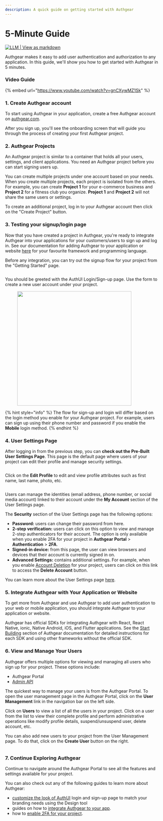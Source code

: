 ```yaml
---
description: A quick guide on getting started with Authgear
---
```


# 5-Minute Guide

[![LLM | View as markdown](https://img.shields.io/badge/LLM-View%20as%20markdown-blue)](https://raw.githubusercontent.com/authgear/docs/refs/heads/main/get-started/5-minute-guide.md)

Authgear makes it easy to add user authentication and authorization to any application. In this guide, we'll show you how to get started with Authgear in 5 minutes.

### Video Guide

{% embed url="https://www.youtube.com/watch?v=gnCXywMZ1Sk" %}

### 1. Create Authgear account&#x20;

To start using Authgear in your application, create a free Authgear account on [authgear.com](https://authgear.com).&#x20;

After you sign up, you'll see the onboarding screen that will guide you through the process of creating your first Authgear project.

### 2. Authgear Projects&#x20;

An Authgear project is similar to a container that holds all your users, settings, and client applications. You need an Authgear project before you can start signing users up.

You can create multiple projects under one account based on your needs. When you create multiple projects, each project is isolated from the others. For example, you can create **Project 1** for your e-commerce business and **Project 2** for a fitness club you organize. **Project 1** and **Project 2** will not share the same users or settings.

To create an additional project, log in to your Authgear account then click on the "Create Project" button.&#x20;

### 3. Testing your signup/login page

Now that you have created a project in Authgear, you're ready to integrate Authgear into your applications for your customers/users to sign up and log in. See our documentation for adding Authgear to your application or website [here](start-building.md) for your favourite framework and programming language.

Before any integration, you can try out the signup flow for your project from the "Getting Started" page.&#x20;

<figure><img src="../.gitbook/assets/image (41).png" alt=""><figcaption></figcaption></figure>

You should be greeted with the AuthUI Login/Sign-up page. Use the form to create a new user account under your project.&#x20;

<figure><img src="../.gitbook/assets/authui-login-2.png" alt="" width="375"><figcaption></figcaption></figure>

{% hint style="info" %}
The flow for sign-up and login will differ based on the login method you enable for your Authgear project. For example, users can sign up using their phone number and password if you enable the **Mobile** login method.
{% endhint %}

### 4. User Settings Page

After logging in from the previous step, you can **check out the Pre-Built User Settings Page**. This page is the default page where users of your project can edit their profile and manage security settings.

<figure><img src="../.gitbook/assets/authgear-new-user-settings (2).png" alt=""><figcaption></figcaption></figure>

Click on the **Edit Profile** to edit and view profile attributes such as first name, last name,  photo, etc.

<figure><img src="../.gitbook/assets/authgear-new-user-settings-profile.png" alt=""><figcaption></figcaption></figure>

Users can manage the identities (email address, phone number, or social media account) linked to their account under the **My Account** section of the User Settings page.

The **Security** section of the User Settings page has the following options:

* **Password:** users can change their password from here.
* **2-step verification:** users can click on this option to view and manage 2-step authenticators for their account. The option is only available when you enable 2FA for your project in **Authgear Portal** > **Authentication** > **2FA**.
* **Signed-in device:** from this page, the user can view browsers and devices that their account is currently signed in on.
* **Advanced Settings:** contains additional settings. For example, when you enable [Account Deletion](../admin/user-management/account-deletion.md) for your project, users can click on this link to access the **Delete Account** button.

You can learn more about the User Settings page [here](../customization/ui-customization/built-in-ui/auth-ui.md).

### 5. Integrate Authgear with Your Application or Website

To get more from Authgear and use Authgear to add user authentication to your web or mobile application, you should integrate Authgear to your application or website.&#x20;

Authgear has official SDKs for integrating Authgear with React, React Native, ionic, Native Android, iOS, and Flutter applications. See the [Start Building](start-building.md) section of Authgear documentation for detailed instructions for each SDK and using other frameworks without the official SDK.

### 6. View and Manage Your Users

Authgear offers multiple options for viewing and managing all users who sign up for your project. These options include:

* Authgear Portal
* [Admin API](../reference/apis/admin-api/)

The quickest way to manage your users is from the Authgear Portal. To open the user management page in the Authgear Portal, click on the **User Management** link in the navigation bar on the left side.

Click on **Users** to view a list of all the users in your project.  Click on a user from the list to view their complete profile and perform administrative operations like modify profile details, suspend/unsuspend user, delete account, etc.

You can also add new users to your project from the User Management page. To do that, click on the **Create User** button on the right.

<figure><img src="../.gitbook/assets/image (43).png" alt=""><figcaption></figcaption></figure>

### 7. Continue Exploring Authgear

Continue to navigate around the Authgear Portal to see all the features and settings available for your project.&#x20;

You can also check out any of the following guides to learn more about Authgear:&#x20;

* [customize the look of AuthUI](../customization/ui-customization/built-in-ui/branding.md) login and sign-up page to match your branding needs using the Design tool
* guides on how to [integrate Authgear to your app](start-building.md).
* how to [enable 2FA for your project](../authentication-and-access/authentication/enable-two-factor-authentication-2fa.md).
